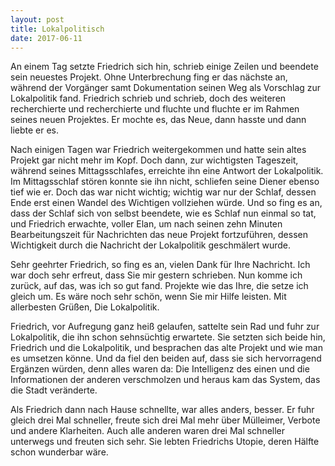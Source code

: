 ```yaml
---
layout: post
title: Lokalpolitisch
date: 2017-06-11
---
```


An einem Tag setzte Friedrich sich hin, schrieb einige Zeilen und beendete sein neuestes Projekt. Ohne Unterbrechung fing er das nächste an, während der Vorgänger samt Dokumentation seinen Weg als Vorschlag zur Lokalpolitik fand. Friedrich schrieb und schrieb, doch des weiteren recherchierte und recherchierte und fluchte und fluchte er im Rahmen seines neuen Projektes. Er mochte es, das Neue, dann hasste und dann liebte er es.

Nach einigen Tagen war Friedrich weitergekommen und hatte sein altes Projekt gar nicht mehr im Kopf. Doch dann, zur wichtigsten Tageszeit, während seines Mittagsschlafes, erreichte ihn eine Antwort der Lokalpolitik. Im Mittagsschlaf stören konnte sie ihn nicht, schliefen seine Diener ebenso tief wie er. Doch das war nicht wichtig; wichtig war nur der Schlaf, dessen Ende erst einen Wandel des Wichtigen vollziehen würde. Und so fing es an, dass der Schlaf sich von selbst beendete, wie es Schlaf nun einmal so tat, und Friedrich erwachte, voller Elan, um nach seinen zehn Minuten Bearbeitungszeit für Nachrichten das neue Projekt fortzuführen, dessen Wichtigkeit durch die Nachricht der Lokalpolitik geschmälert wurde.

Sehr geehrter Friedrich, so fing es an, vielen Dank für Ihre Nachricht. Ich war doch sehr erfreut, dass Sie mir gestern schrieben. Nun komme ich zurück, auf das, was ich so gut fand. Projekte wie das Ihre, die setze ich gleich um. Es wäre noch sehr schön, wenn Sie mir Hilfe leisten. Mit allerbesten Grüßen, Die Lokalpolitik.

Friedrich, vor Aufregung ganz heiß gelaufen, sattelte sein Rad und fuhr zur Lokalpolitik, die ihn schon sehnsüchtig erwartete. Sie setzten sich beide hin, Friedrich und die Lokalpolitik, und besprachen das alte Projekt und wie man es umsetzen könne. Und da fiel den beiden auf, dass sie sich hervorragend Ergänzen würden, denn alles waren da: Die Intelligenz des einen und die Informationen der anderen verschmolzen und heraus kam das System, das die Stadt veränderte.

Als Friedrich dann nach Hause schnellte, war alles anders, besser. Er fuhr gleich drei Mal schneller, freute sich drei Mal mehr über Mülleimer, Verbote und andere Klarheiten. Auch alle anderen waren drei Mal schneller unterwegs und freuten sich sehr. Sie lebten Friedrichs Utopie, deren Hälfte schon wunderbar wäre.
